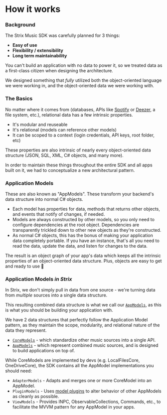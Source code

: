 # How it works

### Background

The Strix Music SDK was carefully planned for 3 things:

- **Easy of use**
- **Flexibility / extensibility**
- **Long term maintainability**

You can't build an application with no data to power it, so we treated data as a first-class citizen when designing the architecture.

We designed something that _fully_ utilized both the object-oriented language we were working in, and the object-oriented data we were working with.

### The Basics

No matter where it comes from (databases, APIs like [Spotify](https://developer.spotify.com/documentation/web-api/reference/#/operations/get-an-album) or [Deezer](https://developers.deezer.com/api/album), a file system, etc.), relational data has a few intrinsic properties.
- It's modular and reuseable
- It's relational (models can reference other models)
- It can be scoped to a context (login credentials, API keys, root folder, etc)

These properties are also intrinsic of nearly every object-oriented data structure (JSON, SQL, XML, C# objects, and many more).

In order to maintain these things throughout the entire SDK and all apps built on it, we had to conceptualize a new architectural pattern.

### Application Models
These are also known as "AppModels". These transform your backend's data structure into normal C# objects.

- Each model has properties for data, methods that returns other objects, and events that notify of changes, if needed.
- Models are always constructed by other models, so you only need to configure dependencies at the root object. Dependencies are transparently trickled down to other new objects as they're constructed.
- As normal C# objects, this has the bonus of making your application data completely portable. If you have an instance, that's all you need to read the data, update the data, and listen for changes to the data.

The result is an object graph of your app's data which keeps all the intrinsic properties of an object-oriented data structure. Plus, objects are easy to get and ready to use 🚀

### Application Models _in Strix_
In Strix, we don't simply pull in data from one source - we're turning data from _multiple_ sources into a single data structure.

This resulting combined data structure is what we call our [`AppModels`](../reference/api/StrixMusic.Sdk.AppModels.html), as this is what you should be building your application with.

We have 2 data structures that perfectly follow the Application Model pattern, as they maintain the scope, modularity, and relational nature of the data they represent.
- [`CoreModels`](../reference/api/StrixMusic.Sdk.CoreModels.html) - which standardize other music sources into a single API.
- [`AppModels`](../reference/api/StrixMusic.Sdk.AppModels.html) - which represent combined music sources, and is designed to build applications on top of.

While CoreModels are implemented by devs (e.g. LocalFilesCore, OneDriveCore), the SDK contains all the AppModel implementations you should need:

- `AdapterModels` - Adapts and merges one or more CoreModel into an AppModel.
- `PluginModels` - Uses [model plugins](../plugins/) to alter behavior of other AppModels as cleanly as possible.
- `ViewModels` - Provides INPC, ObservableCollections, Commands, etc., to facilitate the MVVM pattern for any AppModel in your apps.


